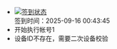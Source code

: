 - [![签到状态](https://github.com/p7wm/Cloud189-Actions/actions/workflows/main.yml/badge.svg?branch=main)](https://github.com/p7wm/Cloud189-Actions/actions/workflows/main.yml) <br> 签到时间：2025-09-16 00:43:45
- 开始执行帐号1
- 设备ID不存在，需要二次设备校验
